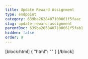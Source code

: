 ```yaml
---
title: Update Reward Assignment
type: endpoint
category: 639ba2628407100061f5faac
slug: update-reward-assignment
parentDoc: 639ba2658407100061f5fab1
hidden: false
order: 9
---
```

[block:html]
{
  "html": "<style>\n.LanguagePicker-divider { \n  display: none; }\n</style>"
}
[/block]